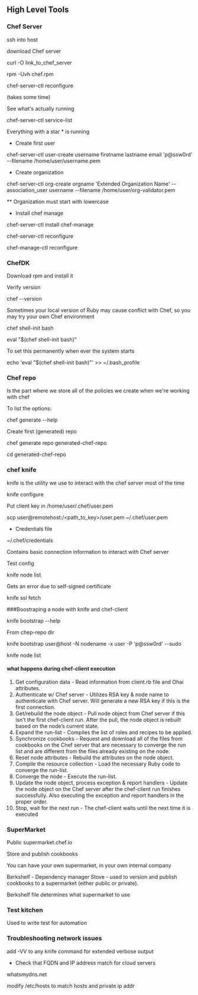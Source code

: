## High Level Tools


### Chef Server

ssh into host

download Chef server

curl -O link_to_chef_server

rpm -Uvh chef.rpm

chef-server-ctl reconfigure    

(takes some time)


See what's actually running 

chef-server-ctl service-list

Everything with a star * is running

* Create first user

chef-server-ctl user-create username firstname lastname email 'p@ssw0rd' --filename /home/user/username.pem

* Create organization

chef-server-ctl org-create orgname 'Extended Organization Name' --association_user username --filename  /home/user/org-validator.pem

** Organization must start with lowercase

* Install chef manage

chef-server-ctl install chef-manage

chef-server-ctl reconfigure

chef-manage-ctl reconfigure

### ChefDK

Download rpm and install it

Verify version

chef --version

Sometimes your local version of Ruby may cause conflict with Chef, so you may try your own Chef environment

chef shell-init bash

eval "$(chef shell-init bash)"

To set this permanently when ever the system starts

echo 'eval "$(chef shell-init bash)"' >> ~/.bash_profile


### Chef repo

Is the part where we store all of the policies we create when we're working with chef

To list the options:

chef generate --help

Create first (generated) repo

chef generate repo generated-chef-repo

cd generated-chef-repo

### chef knife

knife is the utility we use to interact with the chef server most of the time

knife configure


Put client key in /home/user/.chef/user.pem

scp user@remotehost:/<path_to_key>/user.pem  ~/.chef/user.pem

* Credentials file

~/.chef/credentials

Contains basic connection information to interact with Chef server

Test config

knife node list

Gets an error due to self-signed certificate

knife ssl fetch


###Boostraping a node with knife and chef-client

knife bootstrap --help

From chep-repo dir

knife bootstrap user@host -N nodename -x user -P 'p@ssw0rd' --sudo

knife node list

#### what happens during chef-client execution

1. Get configuration data - Read information from client.rb file and Ohai attributes.
2. Authenticate w/ Chef server - Utilizes RSA key & node name to authenticate with Chef server. Will generate a new RSA key if this is the first connection.
3. Get/rebuild the node object - Pull node object from Chef server if this isn’t the first chef-client run. After the pull, the node object is rebuilt based on the node’s current state.
4. Expand the run-list - Compiles the list of roles and recipes to be applied.
5. Synchronize cookbooks - Request and download all of the files from cookbooks on the Chef server that are necessary to converge the run list and are different from the files already existing on the node.
6. Reset node attributes - Rebuild the attributes on the node object.
7. Compile the resource collection - Load the necessary Ruby code to converge the run-list.
8. Converge the node - Execute the run-list.
9. Update the node object, process exception & report handlers - Update the node object on the Chef server after the chef-client run finishes successfully. Also executing the exception and report handlers in the proper order.
10. Stop, wait for the next run - The chef-client waits until the next time it is executed


### SuperMarket

Public supermarket.chef.io

Store and publish cookbooks

You can have your own supermarket, in your own internal company

Berkshelf - Dependency manager
Stove - used to version and publish cookbooks to a supermarket (either public or private).

Berkshelf file determines what supermarket to use

### Test kitchen

Used to write test for automation

### Troubleshooting network issues

add -VV to any knife command for extended verbose output

* Check that FQDN and IP address match for cloud servers

whatsmydns.net

modify /etc/hosts to match hosts and private ip addr













